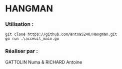 # HANGMAN

### Utilisation : 

    git clone https://github.com/anto95240/Hangman.git
    go run .\acceuil_main.go
    
### Réaliser par : 

GATTOLIN Numa & RICHARD Antoine
